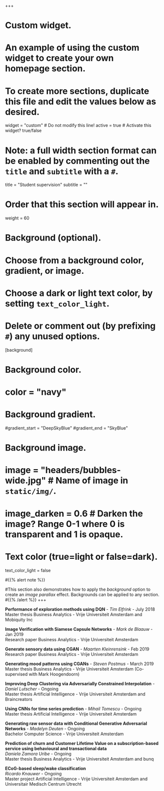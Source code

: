 +++
# Custom widget.
# An example of using the custom widget to create your own homepage section.
# To create more sections, duplicate this file and edit the values below as desired.
widget = "custom"  # Do not modify this line!
active = true  # Activate this widget? true/false

# Note: a full width section format can be enabled by commenting out the `title` and `subtitle` with a `#`.
title = "Student supervision"
subtitle = ""

# Order that this section will appear in.
weight = 60

# Background (optional).
#   Choose from a background color, gradient, or image.
#   Choose a dark or light text color, by setting `text_color_light`.
#   Delete or comment out (by prefixing `#`) any unused options.
[background]
  # Background color.
  # color = "navy"
  
  # Background gradient.
  #gradient_start = "DeepSkyBlue"
  #gradient_end = "SkyBlue"
  
  # Background image.
  # image = "headers/bubbles-wide.jpg"  # Name of image in `static/img/`.
  # image_darken = 0.6  # Darken the image? Range 0-1 where 0 is transparent and 1 is opaque.

  # Text color (true=light or false=dark).
  text_color_light = false
  
#{{% alert note %}}


#This section also demonstrates how to apply the *background* option to create an *image parallax* effect. Backgrounds can be applied to any section.
#{{% /alert %}}
+++



<b>Performance of exploration methods using DQN</b> - <i>Tim Elfrink</i> - July 2018 <br>
Master thesis Business Analytics - Vrije Universiteit Amsterdam and Mobiquity Inc 

<b>Image Verification with Siamese Capsule Networks</b> - <i>Mark de Blaauw</i> - Jan 2019 <br>
Research paper Business Analytics - Vrije Universiteit Amsterdam 

<b>Generate sensory data using CGAN</b> - <i>Maarten Kleinrensink</i> - Feb 2019 <br>
Research paper Business Analytics - Vrije Universiteit Amsterdam 

<b>Generating mood patterns using CGANs</b> - <i>Steven Postmus</i> - March 2019 <br>
Master thesis Business Analytics - Vrije Universiteit Amsterdam (Co-supervised with Mark Hoogendoorn)

<b>Improving Deep Clustering via Adversarially Constrained Interpolation</b> - <i>Daniel Lutscher</i> - Ongoing <br>
Master thesis Artificial Intelligence - Vrije Universiteit Amsterdam and Braincreators

<b>Using CNNs for time series prediction</b> - <i>Mihail Tomescu</i> - Ongoing <br>
Master thesis Artificial Intelligence - Vrije Universiteit Amsterdam 

<b>Generating raw sensor data with Conditional Generative Adversarial Networks</b> - <i>Madelyn Deuten</i> - Ongoing <br>
Bachelor Computer Science - Vrije Universiteit Amsterdam 

<b>Prediction of churn and Customer Lifetime Value on a subscription-based service using behavioural and transactional data</b><br>  <i>Daniela Zamora Uribe</i> - Ongoing <br> 
Master thesis Business Analytics - Vrije Universiteit Amsterdam and bunq

<b> ECoG-based sleep/wake classification </b> <br> <i>Ricardo Knauwer</i> - Ongoing <br> 
Master project Artificial Intelligence - Vrije Universiteit Amsterdam and Universitair Medisch Centrum Utrecht




